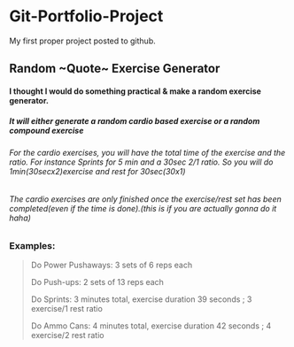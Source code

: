 # Git-Portfolio-Project
My first proper project posted to github.
 
## Random ~Quote~ Exercise Generator

#### I thought I would do something practical & make a random exercise generator.
##### It will either generate a random cardio based exercise or a random compound exercise
###### For the cardio exercises, you will have the total time of the exercise and the ratio. For instance Sprints for 5 min and a 30sec 2/1 ratio. So you will do 1min(30secx2)exercise and rest for 30sec(30x1)

###### The cardio exercises are only finished once the exercise/rest set has been completed(even if the time is done).(this is if you are actually gonna do it haha)

### Examples:
>Do Power Pushaways: 3 sets of 6 reps each
>
>Do Push-ups: 2 sets of 13 reps each
>
>Do Sprints: 3 minutes total, exercise duration 39 seconds ; 3 exercise/1 rest ratio
>
>Do Ammo Cans: 4 minutes total, exercise duration 42 seconds ; 4 exercise/2 rest ratio
>
